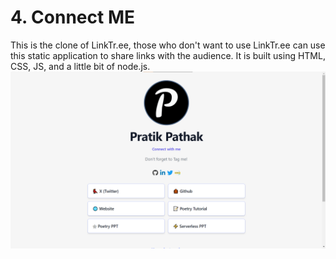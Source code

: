 # 4. Connect ME

This is the clone of LinkTr.ee, those who don't want to use LinkTr.ee can use this static application to share links with the audience. It is built using HTML, CSS, JS, and a little bit of node.js.
![Connect ME](image.png)
